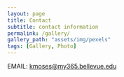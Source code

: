 ```yaml
---
layout: page
title: Contact
subtitle: contact information
permalink: /gallery/
gallery_path: "assets/img/pexels"
tags: [Gallery, Photo]
---
```


EMAIL: kmoses@my365.bellevue.edu
